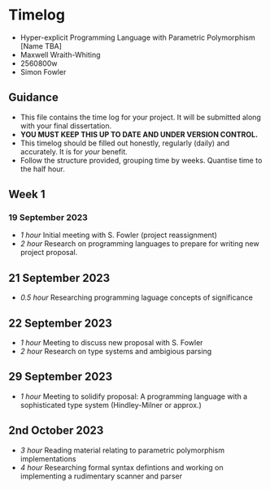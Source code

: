 # Timelog

* Hyper-explicit Programming Language with Parametric Polymorphism [Name TBA]
* Maxwell Wraith-Whiting
* 2560800w
* Simon Fowler

## Guidance

* This file contains the time log for your project. It will be submitted along with your final dissertation.
* **YOU MUST KEEP THIS UP TO DATE AND UNDER VERSION CONTROL.**
* This timelog should be filled out honestly, regularly (daily) and accurately. It is for *your* benefit.
* Follow the structure provided, grouping time by weeks.  Quantise time to the half hour.

## Week 1

### 19 September 2023

* *1 hour* Initial meeting with S. Fowler (project reassignment)
* *2 hour* Research on programming languages to prepare for writing new project proposal.

## 21 September 2023

* *0.5 hour* Researching programming laguage concepts of significance

## 22 September 2023

* *1 hour* Meeting to discuss new proposal with S. Fowler
* *2 hour* Research on type systems and ambigious parsing

## 29 September 2023

* *1 hour* Meeting to solidify proposal: A programming language with a sophisticated type system (Hindley-Milner or approx.)

## 2nd October 2023

* *3 hour* Reading material relating to parametric polymorphism implementations
* *4 hour* Researching formal syntax defintions and working on implementing a rudimentary scanner and parser